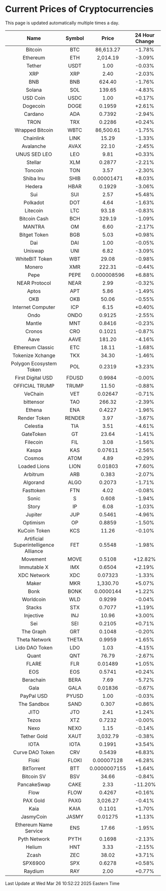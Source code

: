 # Current Prices of Cryptocurrencies
This page is updated automatically multiple times a day.

| Name | Symbol | Price | 24 Hour Change |
| :---: |:---:| :---: | :---: |
| Bitcoin | BTC | 86,613.27 | -1.78% |
| Ethereum | ETH | 2,014.19 | -3.09% |
| Tether | USDT | 1.00 | -0.03% |
| XRP | XRP | 2.40 | -2.03% |
| BNB | BNB | 624.40 | -1.76% |
| Solana | SOL | 139.65 | -4.83% |
| USD Coin | USDC | 1.00 | +0.17% |
| Dogecoin | DOGE | 0.1959 | +2.61% |
| Cardano | ADA | 0.7392 | -2.94% |
| TRON | TRX | 0.2286 | +0.24% |
| Wrapped Bitcoin | WBTC | 86,500.61 | -1.75% |
| Chainlink | LINK | 15.29 | -1.33% |
| Avalanche | AVAX | 22.10 | -2.45% |
| UNUS SED LEO | LEO | 9.81 | +0.33% |
| Stellar | XLM | 0.2877 | -2.21% |
| Toncoin | TON | 3.57 | -2.30% |
| Shiba Inu | SHIB | 0.00001471 | +8.03% |
| Hedera | HBAR | 0.1929 | -3.06% |
| Sui | SUI | 2.57 | +5.48% |
| Polkadot | DOT | 4.64 | -1.63% |
| Litecoin | LTC | 93.18 | -0.83% |
| Bitcoin Cash | BCH | 329.19 | -1.09% |
| MANTRA | OM | 6.60 | -2.17% |
| Bitget Token | BGB | 5.03 | +0.98% |
| Dai | DAI | 1.00 | -0.05% |
| Uniswap | UNI | 6.82 | -3.09% |
| WhiteBIT Token | WBT | 29.08 | -0.98% |
| Monero | XMR | 222.31 | -0.44% |
| Pepe | PEPE | 0.000008596 | +6.88% |
| NEAR Protocol | NEAR | 2.99 | -0.32% |
| Aptos | APT | 5.86 | -1.49% |
| OKB | OKB | 50.06 | -0.55% |
| Internet Computer | ICP | 6.15 | +0.40% |
| Ondo | ONDO | 0.9125 | -2.55% |
| Mantle | MNT | 0.8416 | -0.23% |
| Cronos | CRO | 0.1021 | -0.87% |
| Aave | AAVE | 181.20 | -4.16% |
| Ethereum Classic | ETC | 18.11 | -1.68% |
| Tokenize Xchange | TKX | 34.30 | -1.46% |
| Polygon Ecosystem Token | POL | 0.2319 | +3.23% |
| First Digital USD | FDUSD | 0.9984 | -0.00% |
| OFFICIAL TRUMP | TRUMP | 11.50 | -0.88% |
| VeChain | VET | 0.02647 | -0.71% |
| bittensor | TAO | 266.32 | -2.39% |
| Ethena | ENA | 0.4227 | -1.96% |
| Render Token | RENDER | 3.97 | -3.67% |
| Celestia | TIA | 3.51 | -4.61% |
| GateToken | GT | 23.64 | -1.41% |
| Filecoin | FIL | 3.08 | -1.56% |
| Kaspa | KAS | 0.07611 | -2.56% |
| Cosmos | ATOM | 4.89 | +0.29% |
| Loaded Lions | LION | 0.01803 | +7.60% |
| Arbitrum | ARB | 0.383 | -2.07% |
| Algorand | ALGO | 0.2073 | -1.71% |
| Fasttoken | FTN | 4.02 | -0.08% |
| Sonic | S | 0.608 | -1.94% |
| Story | IP | 6.08 | -1.03% |
| Jupiter | JUP | 0.5461 | -4.96% |
| Optimism | OP | 0.8859 | -1.50% |
| KuCoin Token | KCS | 11.26 | -0.10% |
| Artificial Superintelligence Alliance | FET | 0.5548 | -1.98% |
| Movement | MOVE | 0.5108 | +12.82% |
| Immutable X | IMX | 0.6504 | +2.19% |
| XDC Network | XDC | 0.07323 | -1.33% |
| Maker | MKR | 1,330.70 | +5.07% |
| Bonk | BONK | 0.0000144 | +1.22% |
| Worldcoin | WLD | 0.9299 | -0.04% |
| Stacks | STX | 0.7077 | +1.19% |
| Injective | INJ | 10.96 | +3.00% |
| Sei | SEI | 0.2105 | +0.71% |
| The Graph | GRT | 0.1048 | -0.20% |
| Theta Network | THETA | 0.9959 | +1.65% |
| Lido DAO Token | LDO | 1.03 | -4.15% |
| Quant | QNT | 76.79 | -2.67% |
| FLARE | FLR | 0.01489 | +1.05% |
| EOS | EOS | 0.5741 | +0.24% |
| Berachain | BERA | 7.69 | -5.72% |
| Gala | GALA | 0.01836 | -0.67% |
| PayPal USD | PYUSD | 1.00 | -0.03% |
| The Sandbox | SAND | 0.307 | +0.86% |
| JITO | JTO | 2.41 | +1.24% |
| Tezos | XTZ | 0.7232 | -0.00% |
| Nexo | NEXO | 1.15 | -0.14% |
| Tether Gold | XAUT | 3,032.79 | -0.38% |
| IOTA | IOTA | 0.1991 | +3.54% |
| Curve DAO Token | CRV | 0.5439 | +6.83% |
| Floki | FLOKI | 0.00007128 | +6.28% |
| BitTorrent | BTT | 0.0000007155 | +1.64% |
| Bitcoin SV | BSV | 34.66 | -0.84% |
| PancakeSwap | CAKE | 2.33 | -11.20% |
| Flow | FLOW | 0.4267 | +0.16% |
| PAX Gold | PAXG | 3,026.27 | -0.41% |
| Kaia | KAIA | 0.1101 | +1.70% |
| JasmyCoin | JASMY | 0.01275 | +1.13% |
| Ethereum Name Service | ENS | 17.66 | -1.95% |
| Pyth Network | PYTH | 0.1698 | -2.13% |
| Helium | HNT | 3.33 | -2.15% |
| Zcash | ZEC | 38.02 | +3.71% |
| SPX6900 | SPX | 0.6278 | +0.58% |
| Raydium | RAY | 2.00 | +0.77% |

Last Update at Wed Mar 26 10:52:22 2025 Eastern Time